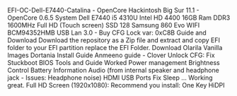 EFI-OC-Dell-E7440-Catalina - OpenCore
Hackintosh Big Sur 11.1 - OpenCore 0.6.5
System
Dell E7440 i5 4310U
Intel HD 4400
16GB Ram DDR3 1600MHz
Full HD (Touch screen)
SSD 128 Samsung 860 Evo
WIFI BCM94352HMB
USB Lan 3.0 - Buy
CFG Lock var: 0xC8B
Guide and Download
Download the repository as a Zip file and extract and copy EFI folder to your EFI partition replace the EFI Folder.
Download Olarila Vanilla Images
Dortania Install Guide
Anmeeno guide - Clover
Unlock CFG: Fix Stuckboot
BIOS Tools and Guide
Worked
Power management
Brightness Control
Battery Information
Audio (from internal speaker and headphone jack - Issues: Headphone noise)
HDMI
USB Ports
Fix Sleep
... Working great.
Full HD Screen (1920x1080):
Recommend you install: One Key HiDPI
